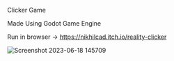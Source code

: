 Clicker Game

Made Using Godot Game Engine

Run in browser -> https://nikhilcad.itch.io/reality-clicker

![Screenshot 2023-06-18 145709](https://github.com/nikhilCad/reality-clicker/assets/47214394/89e85206-160a-48d1-8ba2-3a62463d7fc2)
